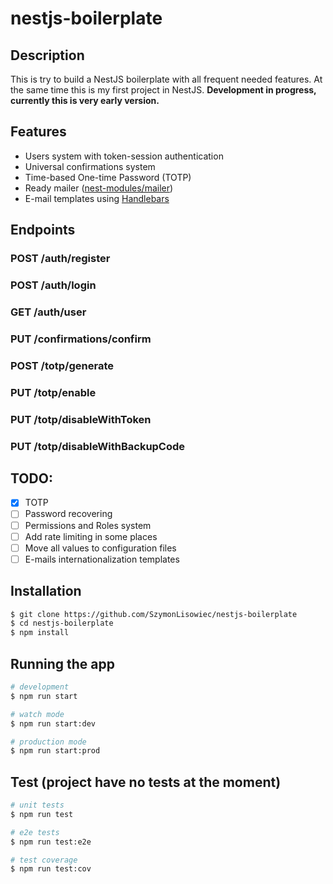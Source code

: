 # nestjs-boilerplate

## Description
This is try to build a NestJS boilerplate with all frequent needed features. At the same time this is my first project in NestJS.
__Development in progress, currently this is very early version.__

## Features
- Users system with token-session authentication
- Universal confirmations system
- Time-based One-time Password (TOTP)
- Ready mailer ([nest-modules/mailer](https://github.com/nest-modules/mailer))
- E-mail templates using [Handlebars](https://handlebarsjs.com)

## Endpoints
### POST /auth/register
### POST /auth/login
### GET /auth/user
### PUT /confirmations/confirm
### POST /totp/generate
### PUT /totp/enable
### PUT /totp/disableWithToken
### PUT /totp/disableWithBackupCode

## TODO:
- [x] TOTP
- [ ] Password recovering
- [ ] Permissions and Roles system
- [ ] Add rate limiting in some places
- [ ] Move all values to configuration files
- [ ] E-mails internationalization templates

## Installation

```bash
$ git clone https://github.com/SzymonLisowiec/nestjs-boilerplate
$ cd nestjs-boilerplate
$ npm install
```

## Running the app

```bash
# development
$ npm run start

# watch mode
$ npm run start:dev

# production mode
$ npm run start:prod
```

## Test (project have no tests at the moment)

```bash
# unit tests
$ npm run test

# e2e tests
$ npm run test:e2e

# test coverage
$ npm run test:cov
```
